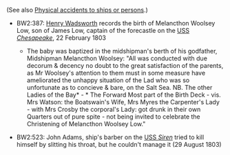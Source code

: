 (See also [Physical accidents to ships or persons]().)

- BW2:387: [Henry Wadsworth]() records the birth of Melancthon Woolsey Low, son of James Low, captain of the forecastle on the [USS *Chesapeake*](), 22 February 1803
    - The baby was baptized in the midshipman's berth of his godfather, Midshipman Melancthon Woolsey: "All was conducted with due decorum & decency no doubt to the great satisfaction of the parents, as Mr Woolsey's attention to them must in some measure have ameliorated the unhappy situation of the Lad who was so unfortunate as to concieve & bare, on the Salt Sea. NB. The other Ladies of the Bay* - * The Forward Most part of the Birth Deck - vis. Mrs Watson: the Boatswain's Wife, Mrs Myres the Carpenter's Lady - with Mrs Crosby the corporal's Lady: got drunk in their own Quarters out of pure spite - not being invited to celebrate the Christening of Melancthon Woolsey Low." 

- BW2:523: John Adams, ship's barber on the [USS *Siren*]() tried to kill himself by slitting his throat, but he couldn't manage it (29 August 1803)
